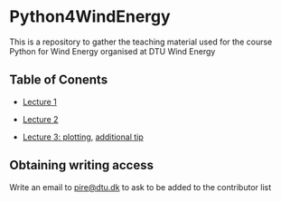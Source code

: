 Python4WindEnergy
=================

This is a repository to gather the teaching material used for the course Python for Wind Energy organised at DTU Wind Energy


Table of Conents
----------------

* [Lecture 1](https://github.com/DTUWindEnergy/Python4WindEnergy/blob/master/lesson%201/lecture-01.ipynb)

* [Lecture 2](https://github.com/DTUWindEnergy/Python4WindEnergy/blob/master/lesson%202/lecture-02.ipynb)

* [Lecture 3: plotting](https://github.com/DTUWindEnergy/Python4WindEnergy/blob/master/lesson%203/plotting-introduction-exercise.ipynb),
[additional tip](https://github.com/DTUWindEnergy/Python4WindEnergy/blob/master/lesson%203/plotting-introduction-exercise-additional-tips.ipynb)


Obtaining writing access
------------------------

Write an email to pire@dtu.dk to ask to be added to the contributor list

